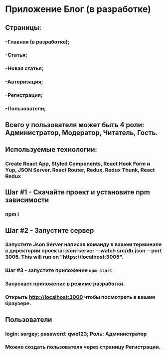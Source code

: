 # Приложение Блог (в разработке)

## Страницы:

### -Главная (в разработке);

### -Статья;

### -Новая статья;

### -Авторизация;

### -Регистрация;

### -Пользователи;

## Всего у пользователя может быть 4 роли: Администратор, Модератор, Читатель, Гость.

## Используемые технологии:

### Create React App, Styled Components, React Hook Form и Yup, JSON Server, React Router, Redux, Redux Thunk, React Redux

## Шаг #1 - Скачайте проект и установите npm зависимости

### npm i

## Шаг #2 - Запустите сервер

### Запустите Json Server написав команду в вашем терминале в директории проекта: json-server --watch src/db.json --port 3005. This will run on "https://localhost:3005".

### Шаг #3 - запустите приложение `npm start`

### Запускает приложение в режиме разработки.
### Открыть [http://localhost:3000](http://localhost:3000) чтобы посмотреть в вашем браузере.

## Пользователи

### login: sergey; password: qwe123; Роль: Администратор

### Можно создать пользователя через страницу Регистрации.
